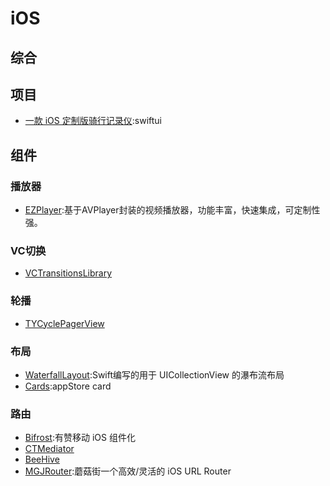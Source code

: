 # iOS

## 综合

## 项目
- [一款 iOS 定制版骑行记录仪](https://github.com/avdyushin/Velik):swiftui

## 组件

### 播放器
- [EZPlayer](https://github.com/easyui/EZPlayer):基于AVPlayer封装的视频播放器，功能丰富，快速集成，可定制性强。

### VC切换
- [VCTransitionsLibrary](https://github.com/ColinEberhardt/VCTransitionsLibrary)

### 轮播
- [TYCyclePagerView](https://github.com/12207480/TYCyclePagerView)

### 布局
- [WaterfallLayout](https://github.com/SeacenLiu/WaterfallLayout):Swift编写的用于 UICollectionView 的瀑布流布局
- [Cards](https://github.com/PaoloCuscela/Cards):appStore card

### 路由
- [Bifrost](https://github.com/youzan/Bifrost):有赞移动 iOS 组件化
- [CTMediator](https://github.com/casatwy/CTMediator)
- [BeeHive](https://github.com/alibaba/BeeHive)
- [MGJRouter](https://github.com/meili/MGJRouter):蘑菇街一个高效/灵活的 iOS URL Router



